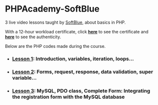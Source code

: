 # PHPAcademy-SoftBlue
3 live video lessons taught by [SoftBlue](http://www.softblue.com.br), about basics in PHP. 

With a 12-hour workload certificate, click **[here](https://github.com/samuel-sanches-BR/PHPAcademy-SoftBlue/blob/exercise-certified/341118645604.pdf)** to see the certificate and **[here](http://www.softblue.com.br/certificado/341118645604)** to see the authenticity.

Below are the PHP codes made during the course.

* ### [Lesson 1](https://github.com/samuel-sanches-BR/Cursos-Softblue/blob/lesson1-phpacademy/README.md): Introduction, variables, iteration, loops...
    
* ### [Lesson 2](https://github.com/samuel-sanches-BR/PHPAcademy-SoftBlue/tree/lesson2/): Forms, request, response, data validation, super variable... 
  
* ### [Lesson 3](https://github.com/samuel-sanches-BR/PHPAcademy-SoftBlue/tree/lesson3/): MySQL, PDO class, Complete Form: Integrating the registration form with the MySQL database
